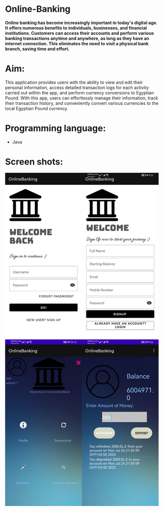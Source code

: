 # Online-Banking

**Online banking has become increasingly important in today's digital age. It offers numerous benefits to individuals, businesses, and financial institutions. Customers can access their accounts and perform various banking transactions anytime and anywhere, as long as they have an internet connection. This eliminates the need to visit a physical bank branch, saving time and effort.**



# Aim:
This application provides users with the ability to view and edit their personal information, access detailed transaction logs for each activity carried out within the app, and perform currency conversions to Egyptian Pound. With this app, users can effortlessly manage their information, track their transaction history, and conveniently convert various currencies to the local Egyptian Pound currency.

# Programming language:
- Java

# Screen shots:
<picture> <img align="left" src="images\Login.jpeg" width = 250px></picture>
<picture> <img align="left" src="images\Signup.jpeg" width = 250px></picture>
<picture> <img align="left" src="images\Home.jpeg" width = 250px></picture>
<picture> <img align="left" src="images\Transactions.jpeg" width = 250px></picture>